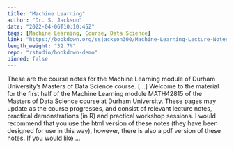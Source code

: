 ```yaml
---
title: "Machine Learning"
author: "Dr. S. Jackson"
date: "2022-04-06T10:10:45Z"
tags: [Machine Learning, Course, Data Science]
link: "https://bookdown.org/ssjackson300/Machine-Learning-Lecture-Notes/"
length_weight: "32.7%"
repo: "rstudio/bookdown-demo"
pinned: false
---
```


These are the course notes for the Machine Learning module of Durham University’s Masters of Data Science course. [...] Welcome to the material for the first half of the Machine Learning module MATH42815 of the Masters of Data Science course at Durham University. These pages may update as the course progresses, and consist of relevant lecture notes, practical demonstrations (in R) and practical workshop sessions. I would recommend that you use the html version of these notes (they have been designed for use in this way), however, there is also a pdf version of these notes. If you would like ...
